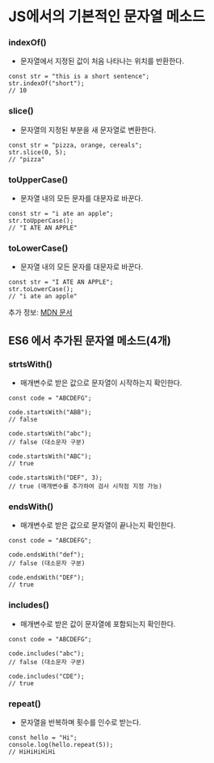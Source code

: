 # JS에서의 기본적인 문자열 메소드
### indexOf()
+ 문자열에서 지정된 값이 처음 나타나는 위치를 반환한다.
```
const str = "this is a short sentence";
str.indexOf("short");
// 10
```

### slice()
+ 문자열의 지정된 부분을 새 문자열로 변환한다.
```
const str = "pizza, orange, cereals";
str.slice(0, 5);
// "pizza"
```

### toUpperCase()
+ 문자열 내의 모든 문자를 대문자로 바꾼다.
```
const str = "i ate an apple";
str.toUpperCase();
// "I ATE AN APPLE"
```

### toLowerCase()
+ 문자열 내의 모든 문자를 대문자로 바꾼다.
```
const str = "I ATE AN APPLE";
str.toLowerCase();
// "i ate an apple"
```
추가 정보: [MDN 문서](https://developer.mozilla.org/en-US/docs/Web/JavaScript/reference/Global_objects/string)


## ES6 에서 추가된 문자열 메소드(4개)
### strtsWith()
+ 매개변수로 받은 값으로 문자열이 시작하는지 확인한다.
```
const code = "ABCDEFG";

code.startsWith("ABB");
// false

code.startsWith("abc");
// false (대소문자 구분)

code.startsWith("ABC");
// true

code.startsWith("DEF", 3);
// true (매개변수를 추가하여 검사 시작점 지정 가능)
```

### endsWith()
+ 매개변수로 받은 값으로 문자열이 끝나는지 확인한다.
```
const code = "ABCDEFG";

code.endsWith("def");
// false (대소문자 구분)

code.endsWith("DEF");
// true
```

### includes()
+ 매개변수로 받은 값이 문자열에 포함되는지 확인한다.
```
const code = "ABCDEFG";

code.includes("abc");
// false (대소문자 구분)

code.includes("CDE");
// true
```

### repeat()
+ 문자열을 반복하며 횟수를 인수로 받는다.
```
const hello = "Hi";
console.log(hello.repeat(5));
// HiHiHiHiHi
```